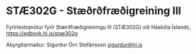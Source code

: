 # STÆ302G - Stæðrðfræðigreining III

Fyrirlestranótur fyrir Stærðfræðigreiningu III (STÆ302G) við Háskóla Íslands, https://edbook.hi.is/stae302g

Ábyrgðarmaður: Sigurður Örn Stefánsson <sigurdur@hi.is>
